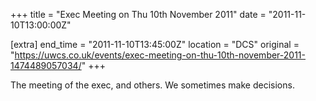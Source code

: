 +++
title = "Exec Meeting on Thu 10th November 2011"
date = "2011-11-10T13:00:00Z"

[extra]
end_time = "2011-11-10T13:45:00Z"
location = "DCS"
original = "https://uwcs.co.uk/events/exec-meeting-on-thu-10th-november-2011-1474489057034/"
+++

The meeting of the exec, and others. We sometimes make decisions.

